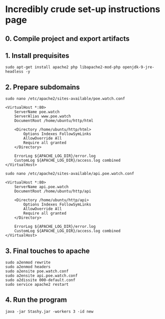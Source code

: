 # Incredibly crude set-up instructions page

## 0. Compile project and export artifacts

## 1. Install prequisites
```sudo apt-get install apache2 php libapache2-mod-php openjdk-9-jre-headless -y```

## 2. Prepare subdomains
```sudo nano /etc/apache2/sites-available/poe.watch.conf```
```
<VirtualHost *:80>
    ServerName poe.watch
    ServerAlias www.poe.watch
    DocumentRoot /home/ubuntu/http/html

    <Directory /home/ubuntu/http/html>
        Options Indexes FollowSymLinks
        AllowOverride All
        Require all granted
    </Directory>

    ErrorLog ${APACHE_LOG_DIR}/error.log
    CustomLog ${APACHE_LOG_DIR}/access.log combined
</VirtualHost>
```

```sudo nano /etc/apache2/sites-available/api.poe.watch.conf```
```
<VirtualHost *:80>
    ServerName api.poe.watch
    DocumentRoot /home/ubuntu/http/api

    <Directory /home/ubuntu/http/api>
        Options Indexes FollowSymLinks
        AllowOverride All
        Require all granted
    </Directory>

    ErrorLog ${APACHE_LOG_DIR}/error.log
    CustomLog ${APACHE_LOG_DIR}/access.log combined
</VirtualHost>
```

## 3. Final touches to apache
```
sudo a2enmod rewrite
sudo a2enmod headers
sudo a2ensite poe.watch.conf
sudo a2ensite api.poe.watch.conf
sudo a2dissite 000-default.conf
sudo service apache2 restart
```

## 4. Run the program
```java -jar Stashy.jar -workers 3 -id new```
